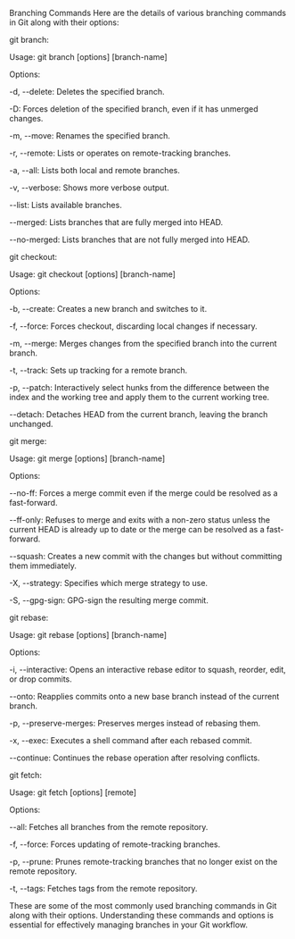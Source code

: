 Branching Commands
Here are the details of various branching commands in Git along with their options:

git branch:

Usage: git branch [options] [branch-name]

Options:

-d, --delete: Deletes the specified branch.

-D: Forces deletion of the specified branch, even if it has unmerged changes.

-m, --move: Renames the specified branch.

-r, --remote: Lists or operates on remote-tracking branches.

-a, --all: Lists both local and remote branches.

-v, --verbose: Shows more verbose output.

--list: Lists available branches.

--merged: Lists branches that are fully merged into HEAD.

--no-merged: Lists branches that are not fully merged into HEAD.

git checkout:

Usage: git checkout [options] [branch-name]

Options:

-b, --create: Creates a new branch and switches to it.

-f, --force: Forces checkout, discarding local changes if necessary.

-m, --merge: Merges changes from the specified branch into the current branch.

-t, --track: Sets up tracking for a remote branch.

-p, --patch: Interactively select hunks from the difference between the index and the working tree and apply them to the current working tree.

--detach: Detaches HEAD from the current branch, leaving the branch unchanged.

git merge:

Usage: git merge [options] [branch-name]

Options:

--no-ff: Forces a merge commit even if the merge could be resolved as a fast-forward.

--ff-only: Refuses to merge and exits with a non-zero status unless the current HEAD is already up to date or the merge can be resolved as a fast-forward.

--squash: Creates a new commit with the changes but without committing them immediately.

-X, --strategy: Specifies which merge strategy to use.

-S, --gpg-sign: GPG-sign the resulting merge commit.

git rebase:

Usage: git rebase [options] [branch-name]

Options:

-i, --interactive: Opens an interactive rebase editor to squash, reorder, edit, or drop commits.

--onto: Reapplies commits onto a new base branch instead of the current branch.

-p, --preserve-merges: Preserves merges instead of rebasing them.

-x, --exec: Executes a shell command after each rebased commit.

--continue: Continues the rebase operation after resolving conflicts.

git fetch:

Usage: git fetch [options] [remote]

Options:

--all: Fetches all branches from the remote repository.

-f, --force: Forces updating of remote-tracking branches.

-p, --prune: Prunes remote-tracking branches that no longer exist on the remote repository.

-t, --tags: Fetches tags from the remote repository.

These are some of the most commonly used branching commands in Git along with their options. Understanding these commands and options is essential for effectively managing branches in your Git workflow.
